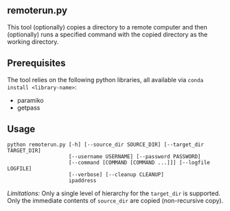 ## remoterun.py

This tool (optionally) copies a directory to a remote computer and then (optionally) runs a specified command with the copied directory as the working directory.

## Prerequisites

The tool relies on the following python libraries, all available via `conda install <library-name>`:

* paramiko
* getpass

## Usage

```
python remoterun.py [-h] [--source_dir SOURCE_DIR] [--target_dir TARGET_DIR]
                    [--username USERNAME] [--password PASSWORD]
                    [--command [COMMAND [COMMAND ...]]] [--logfile LOGFILE]
                    [--verbose] [--cleanup CLEANUP]
                    ipaddress
```

*Limitations:* 
Only a single level of hierarchy for the `target_dir` is supported.  
Only the immediate contents of `source_dir` are copied (non-recursive copy).
